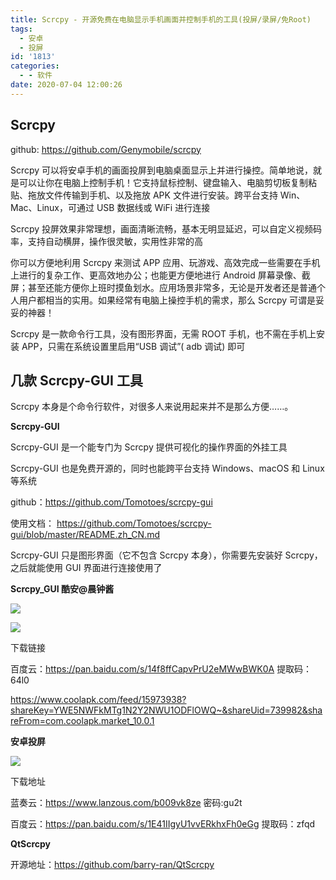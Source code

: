 ```yaml
---
title: Scrcpy - 开源免费在电脑显示手机画面并控制手机的工具(投屏/录屏/免Root)
tags:
  - 安卓
  - 投屏
id: '1813'
categories:
  - - 软件
date: 2020-07-04 12:00:26
---
```


## Scrcpy

github: https://github.com/Genymobile/scrcpy

Scrcpy 可以将安卓手机的画面投屏到电脑桌面显示上并进行操控。简单地说，就是可以让你在电脑上控制手机！它支持鼠标控制、键盘输入、电脑剪切板复制粘贴、拖放文件传输到手机、以及拖放 APK 文件进行安装。跨平台支持 Win、Mac、Linux，可通过 USB 数据线或 WiFi 进行连接

Scrcpy 投屏效果非常理想，画面清晰流畅，基本无明显延迟，可以自定义视频码率，支持自动横屏，操作很灵敏，实用性非常的高

你可以方便地利用 Scrcpy 来测试 APP 应用、玩游戏、高效完成一些需要在手机上进行的复杂工作、更高效地办公；也能更方便地进行 Android 屏幕录像、截屏；甚至还能方便你上班时摸鱼划水。应用场景非常多，无论是开发者还是普通个人用户都相当的实用。如果经常有电脑上操控手机的需求，那么 Scrcpy 可谓是妥妥的神器！

Scrcpy 是一款命令行工具，没有图形界面，无需 ROOT 手机，也不需在手机上安装 APP，只需在系统设置里启用“USB 调试”( adb 调试) 即可

## 几款 Scrcpy-GUI 工具

Scrcpy 本身是个命令行软件，对很多人来说用起来并不是那么方便……。

**Scrcpy-GUI**

Scrcpy-GUI 是一个能专门为 Scrcpy 提供可视化的操作界面的外挂工具

Scrcpy-GUI 也是免费开源的，同时也能跨平台支持 Windows、macOS 和 Linux 等系统

github：https://github.com/Tomotoes/scrcpy-gui

使用文档： https://github.com/Tomotoes/scrcpy-gui/blob/master/README.zh_CN.md

Scrcpy-GUI 只是图形界面（它不包含 Scrcpy 本身），你需要先安装好 Scrcpy，之后就能使用 GUI 界面进行连接使用了

**Scrcpy_GUI 酷安@晨钟酱**

![](https://cdn.jsdelivr.net/gh/cuilongjin/static@main/img/20210102203423.png)

![](https://cdn.jsdelivr.net/gh/cuilongjin/static@main/img/20210102203440.png)

下载链接

百度云：https://pan.baidu.com/s/14f8ffCapvPrU2eMWwBWK0A 提取码：64l0

https://www.coolapk.com/feed/15973938?shareKey=YWE5NWFkMTg1N2Y2NWU1ODFlOWQ~&shareUid=739982&shareFrom=com.coolapk.market_10.0.1

**安卓投屏**

![](https://cdn.jsdelivr.net/gh/cuilongjin/static@main/img/20210102203457.png)

下载地址

蓝奏云：https://www.lanzous.com/b009vk8ze 密码:gu2t

百度云：https://pan.baidu.com/s/1E41IIgyU1vvERkhxFh0eGg 提取码：zfqd


**QtScrcpy**

开源地址：https://github.com/barry-ran/QtScrcpy

